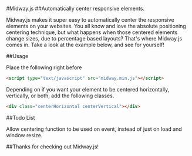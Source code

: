 #Midway.js
##Automatically center responsive elements.

Midway.js makes it super easy to automatically center the responsive elements on your websites. You all know and love the absolute positioning centering technique, but what happens when those centered elements change sizes, due to percentage based layouts? That's where Midway.js comes in. Take a look at the example below, and see for yourself!

##Usage

Place the following right before </head>
``` html
<script type="text/javascript" src="midway.min.js"></script>
```

Depending on if you want your element to be centered horizontally, vertically, or both, add the following classes.
``` html
<div class="centerHorizontal centerVertical"></div>
```

##Todo List

Allow centering function to be used on event, instead of just on load and window resize.

##Thanks for checking out Midway.js!

